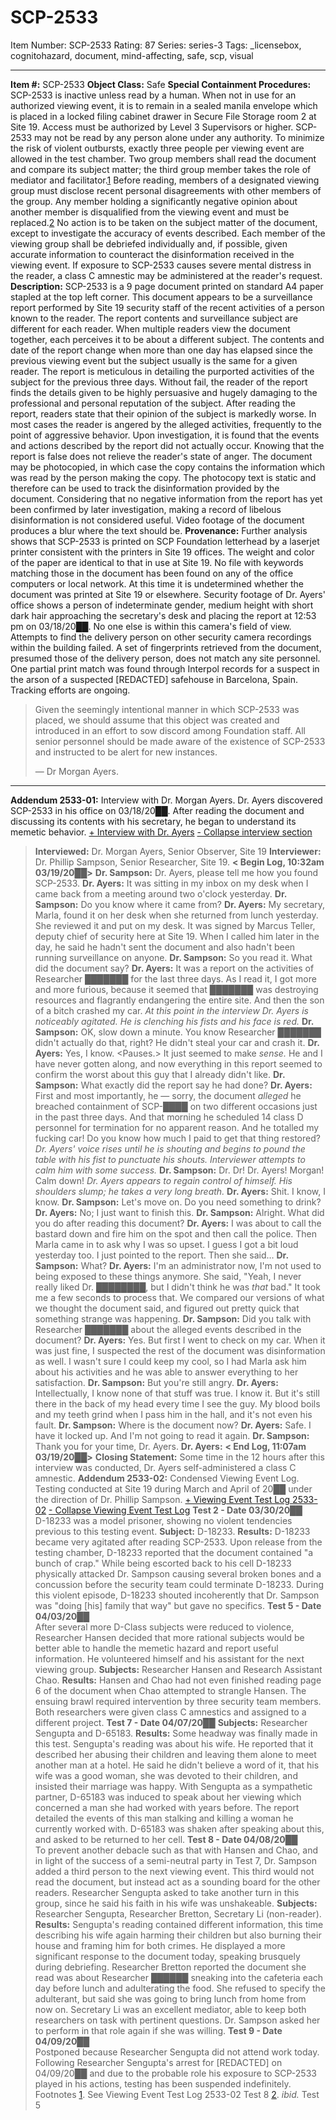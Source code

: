 # SCP-2533
Item Number: SCP-2533
Rating: 87
Series: series-3
Tags: _licensebox, cognitohazard, document, mind-affecting, safe, scp, visual

---

**Item #:** SCP-2533
**Object Class:** Safe
**Special Containment Procedures:** SCP-2533 is inactive unless read by a human. When not in use for an authorized viewing event, it is to remain in a sealed manila envelope which is placed in a locked filing cabinet drawer in Secure File Storage room 2 at Site 19. Access must be authorized by Level 3 Supervisors or higher.
SCP-2533 may not be read by any person alone under any authority. To minimize the risk of violent outbursts, exactly three people per viewing event are allowed in the test chamber. Two group members shall read the document and compare its subject matter; the third group member takes the role of mediator and facilitator.[1](javascript:;) Before reading, members of a designated viewing group must disclose recent personal disagreements with other members of the group. Any member holding a significantly negative opinion about another member is disqualified from the viewing event and must be replaced.[2](javascript:;)
No action is to be taken on the subject matter of the document, except to investigate the accuracy of events described. Each member of the viewing group shall be debriefed individually and, if possible, given accurate information to counteract the disinformation received in the viewing event. If exposure to SCP-2533 causes severe mental distress in the reader, a class C amnestic may be administered at the reader's request.
**Description:** SCP-2533 is a 9 page document printed on standard A4 paper stapled at the top left corner. This document appears to be a surveillance report performed by Site 19 security staff of the recent activities of a person known to the reader. The report contents and surveillance subject are different for each reader. When multiple readers view the document together, each perceives it to be about a different subject. The contents and date of the report change when more than one day has elapsed since the previous viewing event but the subject usually is the same for a given reader.
The report is meticulous in detailing the purported activities of the subject for the previous three days. Without fail, the reader of the report finds the details given to be highly persuasive and hugely damaging to the professional and personal reputation of the subject. After reading the report, readers state that their opinion of the subject is markedly worse. In most cases the reader is angered by the alleged activities, frequently to the point of aggressive behavior. Upon investigation, it is found that the events and actions described by the report did not actually occur. Knowing that the report is false does not relieve the reader's state of anger.
The document may be photocopied, in which case the copy contains the information which was read by the person making the copy. The photocopy text is static and therefore can be used to track the disinformation provided by the document. Considering that no negative information from the report has yet been confirmed by later investigation, making a record of libelous disinformation is not considered useful. Video footage of the document produces a blur where the text should be.
**Provenance:** Further analysis shows that SCP-2533 is printed on SCP Foundation letterhead by a laserjet printer consistent with the printers in Site 19 offices. The weight and color of the paper are identical to that in use at Site 19. No file with keywords matching those in the document has been found on any of the office computers or local network. At this time it is undetermined whether the document was printed at Site 19 or elsewhere.
Security footage of Dr. Ayers' office shows a person of indeterminate gender, medium height with short dark hair approaching the secretary's desk and placing the report at 12:53 pm on 03/18/20██. No one else is within this camera's field of view. Attempts to find the delivery person on other security camera recordings within the building failed. A set of fingerprints retrieved from the document, presumed those of the delivery person, does not match any site personnel. One partial print match was found through Interpol records for a suspect in the arson of a suspected [REDACTED] safehouse in Barcelona, Spain. Tracking efforts are ongoing.
> Given the seemingly intentional manner in which SCP-2533 was placed, we should assume that this object was created and introduced in an effort to sow discord among Foundation staff. All senior personnel should be made aware of the existence of SCP-2533 and instructed to be alert for new instances.  
> 
> — Dr Morgan Ayers.
* * *
**Addendum 2533-01:** Interview with Dr. Morgan Ayers. Dr. Ayers discovered SCP-2533 in his office on 03/18/20██. After reading the document and discussing its contents with his secretary, he began to understand its memetic behavior.
[\+ Interview with Dr. Ayers](javascript:;)
[\- Collapse interview section](javascript:;)
> **Interviewed:** Dr. Morgan Ayers, Senior Observer, Site 19
> **Interviewer:** Dr. Phillip Sampson, Senior Researcher, Site 19.
> **< Begin Log, 10:32am 03/19/20██>**
> **Dr. Sampson:** Dr. Ayers, please tell me how you found SCP-2533.
> **Dr. Ayers:** It was sitting in my inbox on my desk when I came back from a meeting around two o'clock yesterday.
> **Dr. Sampson:** Do you know where it came from?
> **Dr. Ayers:** My secretary, Marla, found it on her desk when she returned from lunch yesterday. She reviewed it and put on my desk. It was signed by Marcus Teller, deputy chief of security here at Site 19. When I called him later in the day, he said he hadn't sent the document and also hadn't been running surveillance on anyone.
> **Dr. Sampson:** So you read it. What did the document say?
> **Dr. Ayers:** It was a report on the activities of Researcher ███████ for the last three days. As I read it, I got more and more furious, because it seemed that ███████ was destroying resources and flagrantly endangering the entire site. And then the son of a bitch crashed my car.
> _At this point in the interview Dr. Ayers is noticeably agitated. He is clenching his fists and his face is red._
> **Dr. Sampson:** OK, slow down a minute. You know Researcher ███████ didn't actually do that, right? He didn't steal your car and crash it.
> **Dr. Ayers:** <Takes a breath.> Yes, I know. <Pauses.> It just seemed to make _sense._ He and I have never gotten along, and now everything in this report seemed to confirm the worst about this guy that I already didn't like.
> **Dr. Sampson:** What exactly did the report say he had done?
> **Dr. Ayers:** First and most importantly, he — sorry, the document _alleged_ he breached containment of SCP-████ on two different occasions just in the past three days. And that morning he scheduled 14 class D personnel for termination for no apparent reason. And he totalled my fucking car! Do you know how much I paid to get that thing restored?
> _Dr. Ayers' voice rises until he is shouting and begins to pound the table with his fist to punctuate his shouts. Interviewer attempts to calm him with some success._
> **Dr. Sampson:** Dr. Dr! <Raises his voice.> Dr. Ayers! Morgan! Calm down!
> _Dr. Ayers appears to regain control of himself. His shoulders slump; he takes a very long breath._
> **Dr. Ayers:** Shit. I know, I know.
> **Dr. Sampson:** Let's move on. Do you need something to drink?
> **Dr. Ayers:** No; I just want to finish this.
> **Dr. Sampson:** Alright. What did you do after reading this document?
> **Dr. Ayers:** I was about to call the bastard down and fire him on the spot and then call the police. Then Marla came in to ask why I was so upset. I guess I got a bit loud yesterday too. I just pointed to the report. Then she said…
> **Dr. Sampson:** What?
> **Dr. Ayers:** I'm an administrator now, I'm not used to being exposed to these things anymore. She said, "Yeah, I never really liked Dr. ████████, but I didn't think he was _that_ bad." It took me a few seconds to process that. We compared our versions of what we thought the document said, and figured out pretty quick that something strange was happening.
> **Dr. Sampson:** Did you talk with Researcher ███████ about the alleged events described in the document?
> **Dr. Ayers:** Yes. But first I went to check on my car. When it was just fine, I suspected the rest of the document was disinformation as well. I wasn't sure I could keep my cool, so I had Marla ask him about his activities and he was able to answer everything to her satisfaction.
> **Dr. Sampson:** But you're still angry.
> **Dr. Ayers:** Intellectually, I know none of that stuff was true. I know it. But it's still there in the back of my head every time I see the guy. My blood boils and my teeth grind when I pass him in the hall, and it's not even his fault.
> **Dr. Sampson:** Where is the document now?
> **Dr. Ayers:** Safe. I have it locked up. And I'm not going to read it again.
> **Dr. Sampson:** Thank you for your time, Dr. Ayers.
> **Dr. Ayers:** <Lets out a deep sigh.>
> **< End Log, 11:07am 03/19/20██>**
> **Closing Statement:** Some time in the 12 hours after this interview was conducted, Dr. Ayers self-administered a class C amnestic.
**Addendum 2533-02:** Condensed Viewing Event Log. Testing conducted at Site 19 during March and April of 20██ under the direction of Dr. Phillip Sampson.
[\+ Viewing Event Test Log 2533-02](javascript:;)
[\- Collapse Viewing Event Test Log](javascript:;)
**Test 2 - Date 03/30/20██**  
D-18233 was a model prisoner, showing no violent tendencies previous to this testing event.
> **Subject:** D-18233.
> **Results:** D-18233 became very agitated after reading SCP-2533. Upon release from the testing chamber, D-18233 reported that the document contained "a bunch of crap." While being escorted back to his cell D-18233 physically attacked Dr. Sampson causing several broken bones and a concussion before the security team could terminate D-18233. During this violent episode, D-18233 shouted incoherently that Dr. Sampson was "doing [his] family that way" but gave no specifics.
**Test 5 - Date 04/03/20██**  
After several more D-Class subjects were reduced to violence, Researcher Hansen decided that more rational subjects would be better able to handle the memetic hazard and report useful information. He volunteered himself and his assistant for the next viewing group.
> **Subjects:** Researcher Hansen and Research Assistant Chao.
> **Results:** Hansen and Chao had not even finished reading page 6 of the document when Chao attempted to strangle Hansen. The ensuing brawl required intervention by three security team members. Both researchers were given class C amnestics and assigned to a different project.
**Test 7 - Date 04/07/20██**
> **Subjects:** Researcher Sengupta and D-65183.
> **Results:** Some headway was finally made in this test. Sengupta's reading was about his wife. He reported that it described her abusing their children and leaving them alone to meet another man at a hotel. He said he didn't believe a word of it, that his wife was a good woman, she was devoted to their children, and insisted their marriage was happy. With Sengupta as a sympathetic partner, D-65183 was induced to speak about her viewing which concerned a man she had worked with years before. The report detailed the events of this man stalking and killing a woman he currently worked with. D-65183 was shaken after speaking about this, and asked to be returned to her cell.
**Test 8 - Date 04/08/20██**  
To prevent another debacle such as that with Hansen and Chao, and in light of the success of a semi-neutral party in Test 7, Dr. Sampson added a third person to the next viewing event. This third would not read the document, but instead act as a sounding board for the other readers. Researcher Sengupta asked to take another turn in this group, since he said his faith in his wife was unshakeable.
> **Subjects:** Researcher Sengupta, Researcher Bretton, Secretary Li (non-reader).
> **Results:** Sengupta's reading contained different information, this time describing his wife again harming their children but also burning their house and framing him for both crimes. He displayed a more significant response to the document today, speaking brusquely during debriefing. Researcher Bretton reported the document she read was about Researcher ██████ sneaking into the cafeteria each day before lunch and adulterating the food. She refused to specify the adulterant, but said she was going to bring lunch from home from now on. Secretary Li was an excellent mediator, able to keep both researchers on task with pertinent questions. Dr. Sampson asked her to perform in that role again if she was willing.
**Test 9 - Date 04/09/20██**  
Postponed because Researcher Sengupta did not attend work today.
Following Researcher Sengupta's arrest for [REDACTED] on 04/09/20██ and due to the probable role his exposure to SCP-2533 played in his actions, testing has been suspended indefinitely.
Footnotes
[1](javascript:;). See Viewing Event Test Log 2533-02 Test 8
[2](javascript:;). _ibid._ Test 5